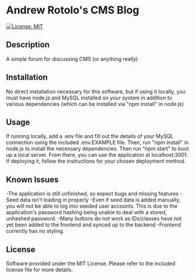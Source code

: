 # Andrew Rotolo's CMS Blog

[![License: MIT](https://img.shields.io/badge/License-MIT-yellow.svg)](https://opensource.org/licenses/MIT)

## Description
A simple forum for discussing CMS (or anything really)

## Installation
No direct installation necessary for this software, but if using it locally, you must have node.js and MySQL installed on your system in addition to various dependencies (which can be installed via "npm install" in node.js)

## Usage
If running locally, add a .env file and fill out the details of your MySQL connection using the included .env.EXAMPLE file. Then, run "npm install" in node.js to install the necessary dependencies. Then run "npm start" to boot up a local server. From there, you can use the application at localhost:3001. If deploying it, follow the instructions for your chosen deployment method.

## Known Issues
-The application is still unfinished, so expect bugs and missing features
-Seed data isn't loading in properly
-Even if seed data is added manually, you will not be able to log into seeded user accounts. This is due to the application's password hashing being unable to deal with a stored, unhashed password.
-Many buttons do not work as IDs/classes have not yet been added to the frontend and synced up to the backend
-Frontend currently has no styling.

## License
Software provided under the MIT License. Please refer to the included license file for more details.
